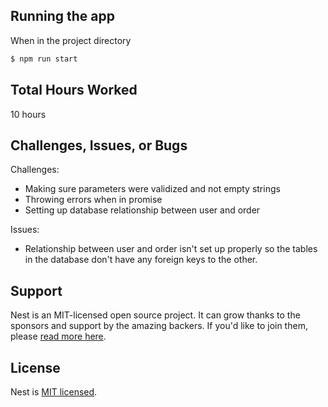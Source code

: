 ## Running the app

When in the project directory
```bash
$ npm run start
```

## Total Hours Worked

10 hours


## Challenges, Issues, or Bugs

Challenges:
- Making sure parameters were validized and not empty strings
- Throwing errors when in promise
- Setting up database relationship between user and order

Issues:
- Relationship between user and order isn't set up properly so the tables in the database don't have any foreign keys to the other.

## Support

Nest is an MIT-licensed open source project. It can grow thanks to the sponsors and support by the amazing backers. If you'd like to join them, please [read more here](https://docs.nestjs.com/support).


## License

Nest is [MIT licensed](LICENSE).

